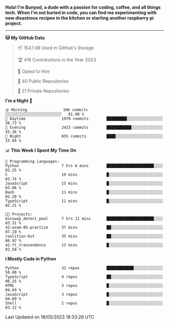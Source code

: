 <p>
<b>Hola! I'm Bunyod, a dude with a passion for coding, coffee, and all things tech. When I'm not buried in code, you can find me experimenting with new disastrous recipes in the kitchen or starting another raspberry pi project.</b>
</p>

---

<!--START_SECTION:waka-->
**🐱 My GitHub Data** 

> 📦 154.1 kB Used in GitHub's Storage 
 > 
> 🏆 416 Contributions in the Year 2023
 > 
> 💼 Opted to Hire
 > 
> 📜 40 Public Repositories 
 > 
> 🔑 21 Private Repositories 
 > 
**I'm a Night 🦉** 

```text
🌞 Morning                106 commits         ░░░░░░░░░░░░░░░░░░░░░░░░░   01.98 % 
🌆 Daytime                1970 commits        █████████░░░░░░░░░░░░░░░░   36.73 % 
🌃 Evening                2433 commits        ███████████░░░░░░░░░░░░░░   45.36 % 
🌙 Night                  855 commits         ████░░░░░░░░░░░░░░░░░░░░░   15.94 % 
```


📊 **This Week I Spent My Time On** 

```text
💬 Programming Languages: 
Python                   7 hrs 6 mins        █████████████████████░░░░   82.25 % 
C                        19 mins             █░░░░░░░░░░░░░░░░░░░░░░░░   03.74 % 
JavaScript               15 mins             █░░░░░░░░░░░░░░░░░░░░░░░░   03.06 % 
Bash                     11 mins             █░░░░░░░░░░░░░░░░░░░░░░░░   02.28 % 
TypeScript               11 mins             █░░░░░░░░░░░░░░░░░░░░░░░░   02.21 % 

🐱‍💻 Projects: 
minswap_detect_pool      7 hrs 11 mins       █████████████████████░░░░   83.31 % 
42-exam-05-practice      37 mins             ██░░░░░░░░░░░░░░░░░░░░░░░   07.19 % 
coalition-bot            35 mins             ██░░░░░░░░░░░░░░░░░░░░░░░   06.92 % 
42-ft_transendence       13 mins             █░░░░░░░░░░░░░░░░░░░░░░░░   02.58 % 
```

**I Mostly Code in Python** 

```text
Python                   32 repos            ████████████░░░░░░░░░░░░░   50.00 % 
TypeScript               4 repos             ██░░░░░░░░░░░░░░░░░░░░░░░   06.25 % 
HTML                     3 repos             █░░░░░░░░░░░░░░░░░░░░░░░░   04.69 % 
JavaScript               3 repos             █░░░░░░░░░░░░░░░░░░░░░░░░   04.69 % 
Shell                    2 repos             █░░░░░░░░░░░░░░░░░░░░░░░░   03.12 % 
```




 Last Updated on 18/05/2023 18:33:26 UTC
<!--END_SECTION:waka-->
